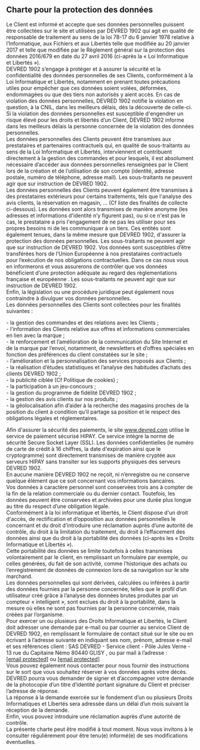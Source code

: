 Charte pour la protection des données
-------------------------------------

Le Client est informé et accepte que ses données personnelles puissent être collectées sur le site et utilisées par DEVRED 1902 qui agit en qualité de responsable de traitement au sens de la loi 78-17 du 6 janvier 1978 relative à l’Informatique, aux Fichiers et aux Libertés telle que modifiée au 20 janvier 2017 et telle que modifiée par le Règlement général sur la protection des données 2016/679 en date du 27 avril 2016 (ci-après la « Loi Informatique et Libertés »).  
DEVRED 1902 s’engage à protéger et à assurer la sécurité et la confidentialité des données personnelles de ses Clients, conformément à la Loi Informatique et Libertés, notamment en prenant toutes précautions utiles pour empêcher que ces données soient volées, déformées, endommagées ou que des tiers non autorisés y aient accès. En cas de violation des données personnelles, DEVRED 1902 notifie la violation en question, à la CNIL, dans les meilleurs délais, dès la découverte de celle-ci. Si la violation des données personnelles est susceptible d'engendrer un risque élevé pour les droits et libertés d’un Client, DEVRED 1902 informe dans les meilleurs délais la personne concernée de la violation des données personnelles.  
Les données personnelles des Clients peuvent être transmises aux prestataires et partenaires contractuels qui, en qualité de sous-traitants au sens de la Loi Informatique et Libertés, interviennent et contribuent directement à la gestion des commandes et pour lesquels, il est absolument nécessaire d’accéder aux données personnelles renseignées par le Client lors de la création et de l’utilisation de son compte (identité, adresse postale, numéro de téléphone, adresse mail). Les sous-traitants ne peuvent agir que sur instruction de DEVRED 1902.  
Les données personnelles des Clients peuvent également être transmises à des prestataires extérieurs pour certains traitements, tels que l'analyse des avis clients, la réservation en magasin, … (Cf liste des finalités de collecte ci-dessous). Les données sont alors transmises de manière anonyme (les adresses et informations d'identité n’y figurent pas), ou si ce n'est pas le cas, le prestataire a pris l'engagement de ne pas les utiliser pour ses propres besoins ni de les communiquer à un tiers. Ces entités sont également tenues, dans la même mesure que DEVRED 1902, d'assurer la protection des données personnelles. Les sous-traitants ne peuvent agir que sur instruction de DEVRED 1902. Vos données sont susceptibles d’être transférées hors de l’Union Européenne à nos prestataires contractuels pour l’exécution de nos obligations contractuelles. Dans ce cas nous vous en informerons et vous assurerons de contrôler que vos données bénéficient d’une protection adéquate au regard des règlementations française et européenne . Les sous-traitants ne peuvent agir que sur instruction de DEVRED 1902.  
Enfin, la législation ou une procédure juridique peut également nous contraindre à divulguer vos données personnelles.  
Les données personnelles des Clients sont collectées pour les finalités suivantes :  
  
\- la gestion des commandes et des relations avec les Clients ;  
\- l’information des Clients relative aux offres et informations commerciales en lien avec la marque ;  
\- le renforcement et l’amélioration de la communication du Site Internet et de la marque par l’envoi, notamment, de newsletters et d’offres spéciales en fonction des préférences du client constatées sur le site ;  
\- l’amélioration et la personnalisation des services proposés aux Clients ;  
\- la réalisation d’études statistiques et l’analyse des habitudes d’achats des clients DEVRED 1902 ;  
\- la publicité ciblée (Cf Politique de cookies) ;  
\- la participation à un jeu-concours ;  
\- la gestion du programme de fidélité DEVRED 1902 ;  
\- la gestion des avis clients sur nos produits ;  
\- la géolocalisation afin d’aider à la recherche des magasins proches de la position du client à condition qu’il partage sa position et le respect des obligations légales et réglementaires.  
  
Afin d'assurer la sécurité des paiements, le site www.devred.com utilise le service de paiement sécurisé HIPAY. Ce service intègre la norme de sécurité Secure Socket Layer (SSL). Les données confidentielles (le numéro de carte de crédit à 16 chiffres, la date d'expiration ainsi que le cryptogramme) sont directement transmises de manière cryptée aux serveurs HIPAY sans transiter sur les supports physiques des serveurs DEVRED 1902.  
En aucune manière DEVRED 1902 ne reçoit, ni n’enregistre ou ne conserve quelque élément que ce soit concernant vos informations bancaires.  
Vos données à caractère personnel sont conservées trois ans à compter de la fin de la relation commerciale ou du dernier contact. Toutefois, les données peuvent être conservées et archivées pour une durée plus longue au titre du respect d’une obligation légale.  
Conformément à la loi informatique et libertés, le Client dispose d'un droit d'accès, de rectification et d’opposition aux données personnelles le concernant et du droit d’introduire une réclamation auprès d’une autorité de contrôle, du droit à la limitation du traitement, du droit à l’effacement des données ainsi que du droit à la portabilité des données (ci-après les « Droits Informatique et Libertés »).  
Cette portabilité des données se limite toutefois à celles transmises volontairement par le client, en remplissant un formulaire par exemple, ou celles générées, du fait de son activité, comme l’historique des achats ou l’enregistrement de données de connexion lors de sa navigation sur le site marchand.  
Les données personnelles qui sont dérivées, calculées ou inférées à partir des données fournies par la personne concernée, telles que le profil d’un utilisateur créé grâce à l’analyse des données brutes produites par un compteur « intelligent », sont exclues du droit à la portabilité, dans la mesure où elles ne sont pas fournies par la personne concernée, mais créées par l’organisme.  
Pour exercer un ou plusieurs des Droits Informatique et Libertés, le Client doit adresser une demande par e-mail ou par courrier au service Client de DEVRED 1902, en remplissant le formulaire de contact situé sur le site ou en écrivant à l’adresse suivante en indiquant ses nom, prénom, adresse e-mail et ses références client : SAS DEVRED - Service client - Pôle Jules Verne - 13 rue du Capitaine Némo 80440 GLISY , ou par mail à l’adresse : [\[email protected\]](https://www.devred.com/cdn-cgi/l/email-protection) ou [\[email protected\]](https://www.devred.com/cdn-cgi/l/email-protection)  
Vous pouvez également nous contacter pour nous fournir des instructions sur le sort que vous souhaitez réserver à vos données après votre décès.  
DEVRED pourra vous demander de signer et d’accompagner votre demande de la photocopie d’un titre d’identité portant signature du Client et préciser l’adresse de réponse.  
La réponse à la demande exercée sur le fondement d’un ou plusieurs Droits Informatiques et Libertés sera adressée dans un délai d’un mois suivant la réception de la demande.  
Enfin, vous pouvez introduire une réclamation auprès d’une autorité de contrôle.  
La présente charte peut être modifié à tout moment. Nous vous invitons à le consulter régulièrement pour être tenu(e) informé(e) de ses modifications éventuelles.